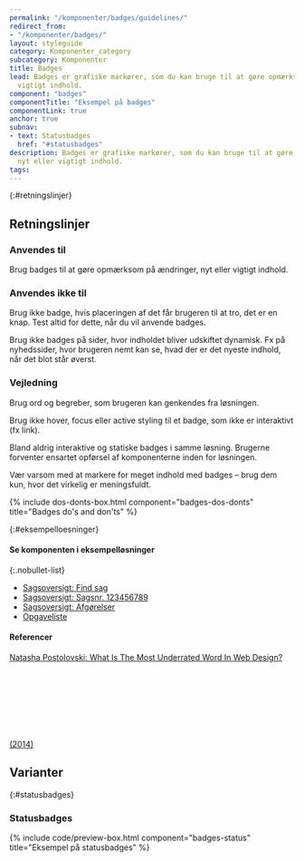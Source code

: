```yaml
---
permalink: "/komponenter/badges/guidelines/"
redirect_from:
- "/komponenter/badges/"
layout: styleguide
category: Komponenter_category
subcategory: Komponenter
title: Badges
lead: Badges er grafiske markører, som du kan bruge til at gøre opmærksom på nyt eller
  vigtigt indhold.
component: "badges"
componentTitle: "Eksempel på badges"
componentLink: true
anchor: true
subnav:
- text: Statusbadges
  href: "#statusbadges"
description: Badges er grafiske markører, som du kan bruge til at gøre opmærksom på
  nyt eller vigtigt indhold.
tags: 
---
```


{:#retningslinjer}
## Retningslinjer

### Anvendes til

Brug badges til at gøre opmærksom på ændringer, nyt eller vigtigt indhold.

### Anvendes ikke til

Brug ikke badge, hvis placeringen af det får brugeren til at tro, det er en knap. Test altid for dette, når du vil anvende badges.

Brug ikke badges på sider, hvor indholdet bliver udskiftet dynamisk. Fx på nyhedssider, hvor brugeren nemt kan se, hvad der er det nyeste indhold, når det blot står øverst.

### Vejledning

Brug ord og begreber, som brugeren kan genkendes fra løsningen.

Brug ikke hover, focus eller active styling til et badge, som ikke er interaktivt (fx link).

Bland aldrig interaktive og statiske badges i samme løsning. Brugerne forventer ensartet opførsel af komponenterne inden for løsningen.

Vær varsom med at markere for meget indhold med badges – brug dem kun, hvor det virkelig er meningsfuldt.

{% include dos-donts-box.html component="badges-dos-donts" title="Badges do's and don'ts" %}

{:#eksempelloesninger}
#### Se komponenten i eksempelløsninger

{:.nobullet-list}
- <a href="/pages/eksempler/sagsoversigt/find-sag/?r={{page.permalink}}%23eksempelloesninger" title="Vis eksempel 'Sagsoversigt: Find sag'">Sagsoversigt: Find sag</a>
- <a href="/pages/eksempler/sagsoversigt/find-sag/sagsnr-123456789/?r={{page.permalink}}%23eksempelloesninger" title="Vis eksempel 'Sagsoversigt: Sagsnr. 123456789'">Sagsoversigt: Sagsnr. 123456789</a>
- <a href="/pages/eksempler/sagsoversigt/find-sag/sagsnr-123456789/afgoerelser/?r={{page.permalink}}%23eksempelloesninger" title="Vis eksempel 'Sagsoversigt: Afgørelser'">Sagsoversigt: Afgørelser</a>
- <a href="/pages/eksempler/opgaveliste/?r={{page.permalink}}%23eksempelloesninger" title="Vis eksempel 'Opgaveliste'">Opgaveliste</a>

#### Referencer

<a href="https://www.smashingmagazine.com/2014/06/affordance-most-underrated-word-in-web-design/" class="icon-link">Natasha Postolovski: What Is The Most Underrated Word In Web Design? (2014)<svg class="icon-svg" focusable="false" aria-hidden="true"><use xlink:href="#open-in-new"></use></svg></a>

## Varianter

{:#statusbadges}
### Statusbadges

{% include code/preview-box.html component="badges-status" title="Eksempel på statusbadges" %}